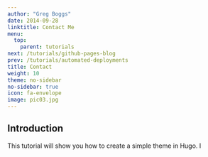 ```yaml
---
author: "Greg Boggs"
date: 2014-09-28
linktitle: Contact Me
menu:
  top:
    parent: tutorials
next: /tutorials/github-pages-blog
prev: /tutorials/automated-deployments
title: Contact
weight: 10
theme: no-sidebar
no-sidebar: true
icon: fa-envelope
image: pic03.jpg
---
```



## Introduction

This tutorial will show you how to create a simple theme in Hugo. I 